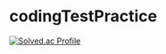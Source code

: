 # codingTestPractice
[![Solved.ac Profile](http://mazassumnida.wtf/api/v2/generate_badge?boj=xoaxod)](https://solved.ac/xoaxod/)